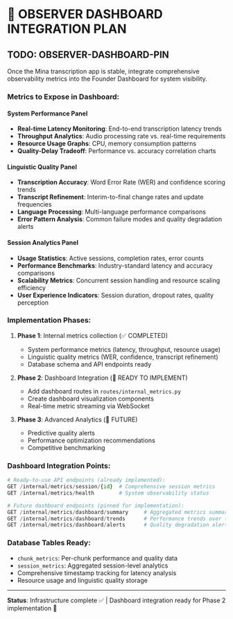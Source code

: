 # 🎯 OBSERVER DASHBOARD INTEGRATION PLAN

## TODO: OBSERVER-DASHBOARD-PIN

Once the Mina transcription app is stable, integrate comprehensive observability metrics into the Founder Dashboard for system visibility.

### Metrics to Expose in Dashboard:

#### System Performance Panel
- **Real-time Latency Monitoring**: End-to-end transcription latency trends
- **Throughput Analytics**: Audio processing rate vs. real-time requirements  
- **Resource Usage Graphs**: CPU, memory consumption patterns
- **Quality-Delay Tradeoff**: Performance vs. accuracy correlation charts

#### Linguistic Quality Panel  
- **Transcription Accuracy**: Word Error Rate (WER) and confidence scoring trends
- **Transcript Refinement**: Interim-to-final change rates and update frequencies
- **Language Processing**: Multi-language performance comparisons
- **Error Pattern Analysis**: Common failure modes and quality degradation alerts

#### Session Analytics Panel
- **Usage Statistics**: Active sessions, completion rates, error counts
- **Performance Benchmarks**: Industry-standard latency and accuracy comparisons  
- **Scalability Metrics**: Concurrent session handling and resource scaling efficiency
- **User Experience Indicators**: Session duration, dropout rates, quality perception

### Implementation Phases:

1. **Phase 1**: Internal metrics collection (✅ COMPLETED)
   - System performance metrics (latency, throughput, resource usage)
   - Linguistic quality metrics (WER, confidence, transcript refinement)
   - Database schema and API endpoints ready

2. **Phase 2**: Dashboard Integration (📍 READY TO IMPLEMENT)
   - Add dashboard routes in `routes/internal_metrics.py`
   - Create dashboard visualization components
   - Real-time metric streaming via WebSocket

3. **Phase 3**: Advanced Analytics (🔮 FUTURE)
   - Predictive quality alerts
   - Performance optimization recommendations
   - Competitive benchmarking

### Dashboard Integration Points:

```python
# Ready-to-use API endpoints (already implemented):
GET /internal/metrics/session/{id}  # Comprehensive session metrics
GET /internal/metrics/health        # System observability status

# Future dashboard endpoints (pinned for implementation):
GET /internal/metrics/dashboard/summary     # Aggregated metrics summary
GET /internal/metrics/dashboard/trends      # Performance trends over time  
GET /internal/metrics/dashboard/alerts      # Quality degradation alerts
```

### Database Tables Ready:
- `chunk_metrics`: Per-chunk performance and quality data
- `session_metrics`: Aggregated session-level analytics
- Comprehensive timestamp tracking for latency analysis
- Resource usage and linguistic quality storage

---

**Status**: Infrastructure complete ✅ | Dashboard integration ready for Phase 2 implementation 🚀
